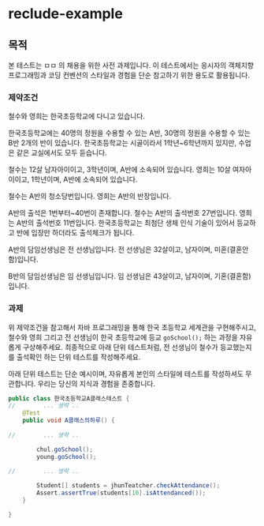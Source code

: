 # reclude-example

## 목적

본 테스트는 ㅁㅁ 의 채용을 위한 사전 과제입니다. 
이 테스트에서는 응시자의 객체지향 프로그래밍과 코딩 컨벤션의 스타일과 경험을 단순 참고하기 위한 용도로 활용됩니다.

### 제약조건

철수와 영희는 한국초등학교에 다니고 있습니다.

한국초등학교에는 40명의 정원을 수용할 수 있는 A반, 30명의 정원을 수용할 수 있는 B반 2개의 반이 있습니다.
한국초등학교는 시골이라서 1학년~6학년까지 있지만, 수업은 같은 교실에서도 모두 듣습니다.

철수는 12살 남자아이이고, 3학년이며, A반에 소속되어 있습니다.
영희는 10살 여자아이이고, 1학년이며, A반에 소속되어 있습니다.

철수는 A반의 청소당번입니다.
영희는 A반의 반장입니다.

A반의 출석은 1번부터~40번이 존재합니다.
철수는 A반의 출석번호 27번입니다.
영희는 A반의 출석번호 11번입니다.
한국초등학교는 최첨단 생체 인식 기술이 있어서 등교하고 반에 입장만 하더라도 출석체크가 됩니다.

A반의 담임선생님은 전 선생님입니다.
전 선생님은 32살이고, 남자이며, 미혼(결혼안함)입니다.

B반의 담임선생님은 임 선생님입니다.
임 선생님은 43살이고, 남자이며, 기혼(결혼함) 입니다.

### 과제

위 제약조건을 참고해서 자바 프로그래밍을 통해 한국 초등학교 세계관을 구현해주시고,
철수와 영희 그리고 전 선생님이 한국 초등학교에 등교 ```goSchool();```  하는 과정을 자유롭게 구상해주세요.
최종적으로 아래 단위 테스트처럼, 전 선생님이 철수가 등교했는지를 출석확인 하는  단위 테스트를 작성해주세요.

아래 단위 테스트는 단순 예시이며, 자유롭게 본인의 스타일에 테스트를 작성하셔도 무관합니다. 우리는 당신의 지식과 경험을 존중합니다.


```java
public class 한국초등학교A클래스테스트 {
//        ... 생략 ..
    @Test
    public void A클래스의하루() {
        
//        ... 생략 ..

        chul.goSchool();
        young.goSchool();
        
//        ... 생략 ..

        Student[] students = jhunTeatcher.checkAttendance();
        Assert.assertTrue(students[10].isAttendanced());
    }

}
```
